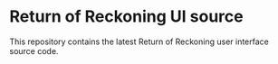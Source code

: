 # Return of Reckoning UI source 
This repository contains the latest Return of Reckoning user interface source code.
